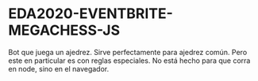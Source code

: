 # EDA2020-EVENTBRITE-MEGACHESS-JS
Bot que juega un ajedrez. Sirve perfectamente para ajedrez común.
Pero este en particular es con reglas especiales.
No está hecho para que corra en node, sino en el navegador. 
